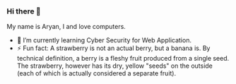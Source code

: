 ### Hi there 👋

My name is Aryan, I and love computers.

- 🌱 I’m currently learning Cyber Security for Web Application. 
- ⚡ Fun fact: A strawberry is not an actual berry, but a banana is. By technical definition, a berry is a fleshy fruit produced from a single seed. The strawberry, however has its dry, yellow "seeds" on the outside (each of which is actually considered a separate fruit).
